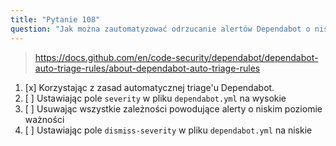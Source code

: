 ```yaml
---
title: "Pytanie 108"
question: "Jak można zautomatyzować odrzucanie alertów Dependabot o niskim poziomie ważności?"
---
```



> https://docs.github.com/en/code-security/dependabot/dependabot-auto-triage-rules/about-dependabot-auto-triage-rules
1. [x] Korzystając z zasad automatycznej triage'u Dependabot.
1. [ ] Ustawiając pole `severity` w pliku `dependabot.yml` na wysokie
1. [ ] Usuwając wszystkie zależności powodujące alerty o niskim poziomie ważności
1. [ ] Ustawiając pole `dismiss-severity` w pliku `dependabot.yml` na niskie
